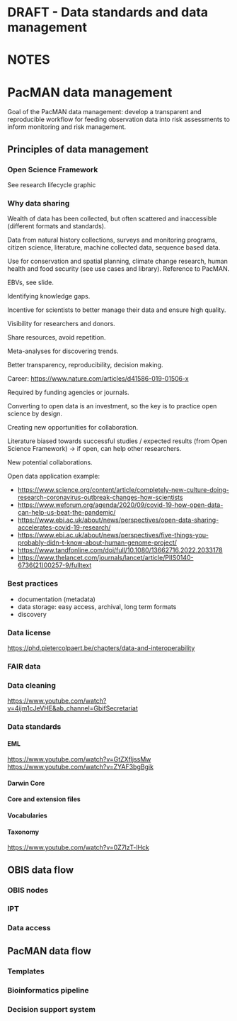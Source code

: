 # DRAFT - Data standards and data management






# NOTES
# PacMAN data management

Goal of the PacMAN data management: develop a transparent and reproducible workflow for feeding observation data into risk assessments to inform monitoring and risk management.

## Principles of data management

### Open Science Framework

See research lifecycle graphic

### Why data sharing

Wealth of data has been collected, but often scattered and inaccessible (different formats and standards).

Data from natural history collections, surveys and monitoring programs, citizen science, literature, machine collected data, sequence based data.

Use for conservation and spatial planning, climate change research, human health and food security (see use cases and library). Reference to PacMAN.

EBVs, see slide.

Identifying knowledge gaps.

Incentive for scientists to better manage their data and ensure high quality.

Visibility for researchers and donors.

Share resources, avoid repetition.

Meta-analyses for discovering trends.

Better transparency, reproducibility, decision making.

Career: https://www.nature.com/articles/d41586-019-01506-x

Required by funding agencies or journals.

Converting to open data is an investment, so the key is to practice open science by design.

Creating new opportunities for collaboration.

Literature biased towards successful studies / expected results (from Open Science Framework) -> if open, can help other researchers.

New potential collaborations.

Open data application example:

- https://www.science.org/content/article/completely-new-culture-doing-research-coronavirus-outbreak-changes-how-scientists
- https://www.weforum.org/agenda/2020/09/covid-19-how-open-data-can-help-us-beat-the-pandemic/
- https://www.ebi.ac.uk/about/news/perspectives/open-data-sharing-accelerates-covid-19-research/
- https://www.ebi.ac.uk/about/news/perspectives/five-things-you-probably-didn-t-know-about-human-genome-project/
- https://www.tandfonline.com/doi/full/10.1080/13662716.2022.2033178
- https://www.thelancet.com/journals/lancet/article/PIIS0140-6736(21)00257-9/fulltext

### Best practices

- documentation (metadata)
- data storage: easy access, archival, long term formats
- discovery

### Data license

https://phd.pietercolpaert.be/chapters/data-and-interoperability

### FAIR data
### Data cleaning

https://www.youtube.com/watch?v=4ijm1cJeVHE&ab_channel=GbifSecretariat

### Data standards
#### EML

https://www.youtube.com/watch?v=GtZXfljssMw
https://www.youtube.com/watch?v=ZYAF3bgBgik

#### Darwin Core
#### Core and extension files
#### Vocabularies
#### Taxonomy

https://www.youtube.com/watch?v=0Z7lzT-lHck

## OBIS data flow
### OBIS nodes
### IPT
### Data access

## PacMAN data flow
### Templates
### Bioinformatics pipeline
### Decision support system